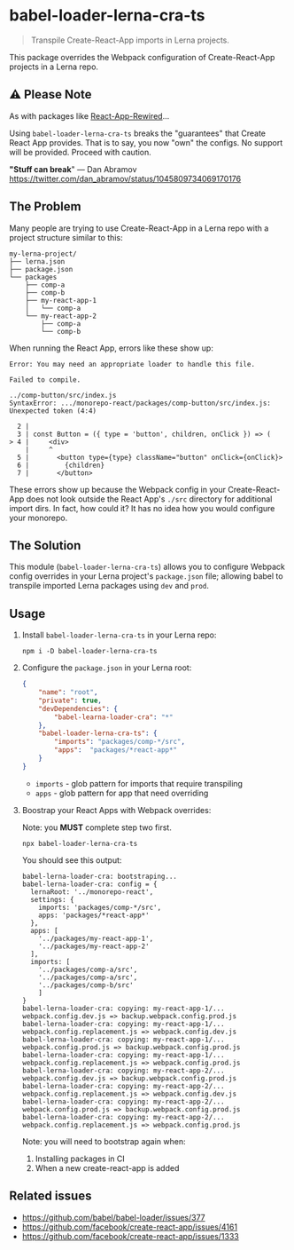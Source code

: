 # babel-loader-lerna-cra-ts

> Transpile Create-React-App imports in Lerna projects.

This package overrides the Webpack configuration of Create-React-App projects in a Lerna repo.

## ⚠️ Please Note

As with packages like [React-App-Rewired]...

Using `babel-loader-lerna-cra-ts` breaks the "guarantees" that Create React App provides. That is to say, you now "own" the configs. No support will be provided. Proceed with caution.

**"Stuff can break**" — Dan Abramov https://twitter.com/dan_abramov/status/1045809734069170176

## The Problem

Many people are trying to use Create-React-App in a Lerna repo with a project structure similar to this:

```shell
my-lerna-project/
├── lerna.json
├── package.json
└── packages
    ├── comp-a
    ├── comp-b
    ├── my-react-app-1
    │   └── comp-a
    └── my-react-app-2
        ├── comp-a
        └── comp-b
```


When running the React App, errors like these show up:

```
Error: You may need an appropriate loader to handle this file.
```

```shell
Failed to compile.

../comp-button/src/index.js
SyntaxError: .../monorepo-react/packages/comp-button/src/index.js: Unexpected token (4:4)

  2 |
  3 | const Button = ({ type = 'button', children, onClick }) => (
> 4 |     <div>
    |     ^
  5 |       <button type={type} className="button" onClick={onClick}>
  6 |         {children}
  7 |       </button>
```

These errors show up because the Webpack config in your Create-React-App does not look outside the React App's `./src` directory for additional import dirs. In fact, how could it? It has no idea how you would configure your monorepo.

## The Solution

This module (`babel-loader-lerna-cra-ts`) allows you to configure Webpack config overrides in your Lerna project's `package.json` file; allowing babel to transpile imported Lerna packages using `dev` and `prod`.

## Usage

1. Install `babel-loader-lerna-cra-ts` in your Lerna repo:

    ```shell
    npm i -D babel-loader-lerna-cra-ts
    ```

2. Configure the `package.json` in your Lerna root:

    ```json
    {
        "name": "root",
        "private": true,
        "devDependencies": {
            "babel-learna-loader-cra": "*"
        },
        "babel-loader-lerna-cra-ts": {
            "imports": "packages/comp-*/src",
            "apps":  "packages/*react-app*"
        }
    }
    ```

    - `imports` - glob pattern for imports that require transpiling
    - `apps` - glob pattern for app that need overriding

3. Boostrap your React Apps with Webpack overrides:

    Note: you **MUST** complete step two first.

    ```shell
    npx babel-loader-lerna-cra-ts
    ```

    You should see this output:

    ```shell
    babel-lerna-loader-cra: bootstraping...
    babel-lerna-loader-cra: config = {
      lernaRoot: '../monorepo-react',
      settings: {
        imports: 'packages/comp-*/src',
        apps: 'packages/*react-app*'
      },
      apps: [
        '../packages/my-react-app-1',
        '../packages/my-react-app-2'
      ],
      imports: [
        '../packages/comp-a/src',
        '../packages/comp-a/src',
        '../packages/comp-b/src'
        ]
    }
    babel-lerna-loader-cra: copying: my-react-app-1/... webpack.config.dev.js => backup.webpack.config.prod.js
    babel-lerna-loader-cra: copying: my-react-app-1/... webpack.config.replacement.js => webpack.config.dev.js
    babel-lerna-loader-cra: copying: my-react-app-1/... webpack.config.prod.js => backup.webpack.config.prod.js
    babel-lerna-loader-cra: copying: my-react-app-1/... webpack.config.replacement.js => webpack.config.prod.js
    babel-lerna-loader-cra: copying: my-react-app-2/... webpack.config.dev.js => backup.webpack.config.prod.js
    babel-lerna-loader-cra: copying: my-react-app-2/... webpack.config.replacement.js => webpack.config.dev.js
    babel-lerna-loader-cra: copying: my-react-app-2/... webpack.config.prod.js => backup.webpack.config.prod.js
    babel-lerna-loader-cra: copying: my-react-app-2/... webpack.config.replacement.js => webpack.config.prod.js
    ```

    Note: you will need to bootstrap again when: 
    
    1. Installing packages in CI
    2. When a new create-react-app is added

## Related issues

- https://github.com/babel/babel-loader/issues/377
- https://github.com/facebook/create-react-app/issues/4161
- https://github.com/facebook/create-react-app/issues/1333

[React-App-Rewired]: https://github.com/timarney/react-app-rewired "React App Reqired"